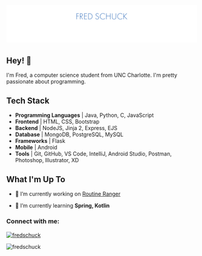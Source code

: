 <h1 align="center">
  <img src="https://raw.githubusercontent.com/fredschuck/fredschuck/master/git_header.png" alt="Fred Schuck" />
</h1>

## Hey! 👋
I'm Fred, a computer science student from UNC Charlotte. I'm pretty passionate about programming.


## Tech Stack
- **Programming Languages** | Java, Python, C, JavaScript
- **Frontend** |  HTML, CSS, Bootstrap
- **Backend** | NodeJS, Jinja 2, Express, EJS
- **Database** | MongoDB, PostgreSQL, MySQL
- **Frameworks** | Flask
- **Mobile** | Android
- **Tools** | Git, GitHub, VS Code, IntelliJ, Android Studio, Postman, Photoshop, Illustrator, XD
<!-- swift, express -->

## What I'm Up To
- 🔭 I’m currently working on [Routine Ranger](https://github.com/fredschuck/workout_app)

- 🌱 I’m currently learning **Spring, Kotlin**

<h3 align="left">Connect with me:</h3>
<p align="left">
<a href="https://linkedin.com/in/fredschuck" target="blank"><img align="center" src="https://raw.githubusercontent.com/rahuldkjain/github-profile-readme-generator/master/src/images/icons/Social/linked-in-alt.svg" alt="fredschuck" height="30" width="40" /></a>
</p>


<p align="left"> <img src="https://komarev.com/ghpvc/?username=fredschuck&label=Profile%20views&color=3C70B0&style=flat" alt="fredschuck" /> </p>
